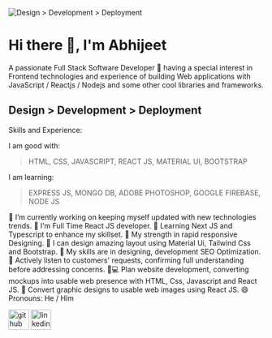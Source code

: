 ![Design > Development > Deployment](https://semidotinfotech.com/web/images/frontend_banner.jpg)

# Hi there 👋, I'm Abhijeet

A passionate Full Stack Software Developer 🚀 having a special interest in Frontend technologies and experience of building Web applications with JavaScript / Reactjs / Nodejs and some other cool libraries and frameworks.

## Design > Development > Deployment

Skills and Experience:

I am good with: 

> HTML,
> CSS,
> JAVASCRIPT,
> REACT JS,
> MATERIAL UI,
> BOOTSTRAP

I am learning:

> EXPRESS JS,
> MONGO DB,
> ADOBE PHOTOSHOP,
> GOOGLE FIREBASE,
> NODE JS


🔭 I’m currently working on keeping myself updated with new technologies trends. 
🌱 I’m Full Time React JS developer.
🌱 Learning Next JS and Typescript to enhance my skillset.
💪 My strength in rapid responsive Designing.
🎨 I can design amazing layout using Material Ui, Tailwind Css and Bootstrap.
👯 My skills are in designing, development SEO Optimization.
📝 Actively listen to customers' requests, confirming full understanding before addressing concerns.
🧑💻 Plan website development, converting mockups into usable web presence with HTML, Css, Javascript and React JS.
🔨 Convert graphic designs to usable web images using React JS.
😄 Pronouns: He / Him 


[<img src='https://cdn.jsdelivr.net/npm/simple-icons@3.0.1/icons/github.svg' alt='github' height='40'>](https://github.com/codingtech390)  [<img src='https://cdn.jsdelivr.net/npm/simple-icons@3.0.1/icons/linkedin.svg' alt='linkedin' height='40'>](https://www.linkedin.com/in/https://www.linkedin.com/in/abhijeet390//)  
 
